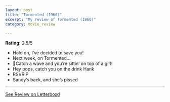 ```yaml
---
layout: post
title: "Tormented (1960)"
excerpt: "My review of Tormented (1960)"
category: movie_review

---
```


**Rating:** 2.5/5

* Hold on, I’ve decided to save you!
* Next week, on Tormented…
* 🎵Catch a wave and you’re sittin’ on top of a girl!
* Hey pops, catch you on the drink Hank
* RSVRIP
* Sandy’s back, and she’s pissed

<hr>

[See Review on Letterboxd](https://boxd.it/4uptn1)
